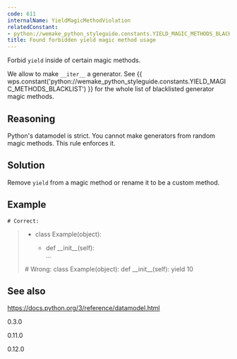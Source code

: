 ```yaml
---
code: 611
internalName: YieldMagicMethodViolation
relatedConstant:
- python://wemake_python_styleguide.constants.YIELD_MAGIC_METHODS_BLACKLIST
title: Found forbidden yield magic method usage
---
```


Forbid `yield` inside of certain magic methods.

We allow to make `__iter__` a generator. See
{{ wps.constant('python://wemake_python_styleguide.constants.YIELD_MAGIC_METHODS_BLACKLIST') }}
for the whole list of blacklisted generator magic methods.

## Reasoning
Python's datamodel is strict. You cannot make generators from random
magic methods. This rule enforces it.

## Solution
Remove `yield` from a magic method or rename it to be a custom
method.

## Example

    # Correct:

>   - class Example(object):
>     
>       - def \_\_init\_\_(self):  
>         ...
> 
> \# Wrong: class Example(object): def \_\_init\_\_(self): yield 10

## See also
<https://docs.python.org/3/reference/datamodel.html>

<div class="versionadded">

0.3.0

</div>

<div class="versionchanged">

0.11.0

</div>

<div class="versionchanged">

0.12.0

</div>